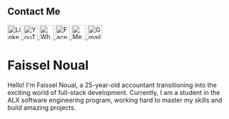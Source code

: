 ## Contact Me
<p align="left">
  <a href="https://www.linkedin.com/in/faissel-noual-8b81ab20b/" target="_blank" rel="noreferrer">
    <img src="https://raw.githubusercontent.com/danielcranney/readme-generator/main/public/icons/socials/linkedin.svg" width="32" height="32" alt="LinkedIn" />
  </a>
  <a href="https://www.youtube.com/channel/faisselnoual" target="_blank" rel="noreferrer">
    <img src="https://raw.githubusercontent.com/danielcranney/readme-generator/main/public/icons/socials/youtube.svg" width="32" height="32" alt="YouTube" />
  </a>
  <a href="https://wa.me/+212777840918" target="_blank" rel="noreferrer">
    <img src="https://raw.githubusercontent.com/danielcranney/readme-generator/main/public/icons/socials/whatsapp.svg" width="32" height="32" alt="WhatsApp" />
  </a>
  <a href="https://www.facebook.com/faisselnoual" target="_blank" rel="noreferrer">
    <img src="https://raw.githubusercontent.com/danielcranney/readme-generator/main/public/icons/socials/facebook.svg" width="32" height="32" alt="Facebook" />
  </a>
  <a href="https://medium.com/@noualfaissel" target="_blank" rel="noreferrer">
    <img src="https://raw.githubusercontent.com/danielcranney/readme-generator/main/public/icons/socials/medium.svg" width="32" height="32" alt="Medium" />
  </a>
  <a href="mailto:Noualfaissel@gmail.com" target="_blank" rel="noreferrer">
    <img src="https://raw.githubusercontent.com/danielcranney/readme-generator/main/public/icons/socials/gmail.svg" width="32" height="32" alt="Gmail" />
  </a>
</p>


# Faissel Noual

Hello! I'm Faissel Noual,
a 25-year-old accountant transitioning into the exciting world of full-stack development. Currently,
I am a student in the ALX software engineering program, working hard to master my skills and build amazing projects.




